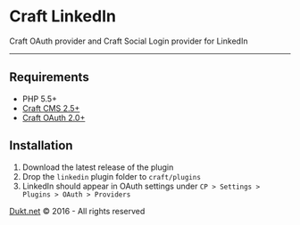 # Craft LinkedIn

Craft OAuth provider and Craft Social Login provider for LinkedIn

-------------------------------------------

## Requirements

- PHP 5.5+
- [Craft CMS 2.5+](https://craftcms.com/)
- [Craft OAuth 2.0+](https://dukt.net/craft/oauth)

## Installation

1. Download the latest release of the plugin
2. Drop the `linkedin` plugin folder to `craft/plugins`
3. LinkedIn should appear in OAuth settings under `CP > Settings > Plugins > OAuth > Providers`

[Dukt.net](https://dukt.net/) © 2016 - All rights reserved